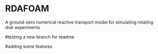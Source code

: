 # RDAFOAM
A ground-zero numerical reactive transport model for simulating rotating disk experiments

#testing a new branch for readme

#adding some features
